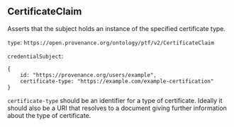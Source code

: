 ## CertificateClaim

Asserts that the subject holds an instance of the specified certificate type.

`type`: `https://open.provenance.org/ontology/ptf/v2/CertificateClaim`

`credentialSubject`:
```
{
    id: "https://provenance.org/users/example",
    certificate-type: "https://example.com/example-certification"
}
```

`certificate-type` should be an identifier for a type of certificate. Ideally it should also be a URI that resolves to a document giving further information about the type of certificate.